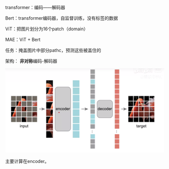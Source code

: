 transformer：编码——解码器

Bert：transformer编码器，自监督训练，没有标签的数据

ViT：把图片划分为16个patch（domain）

MAE：ViT + Bert

任务：掩盖图片中部分pathc，预测这些被盖住的

架构： **非对称**编码-解码器

![image-20220102205039448](../imags/image-20220102205039448.png)

主要计算在encoder。
